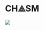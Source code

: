 CH⟁SM
======

<img src="http://www.netanimations.net/under-construction-flashing-barracade-animation.gif">